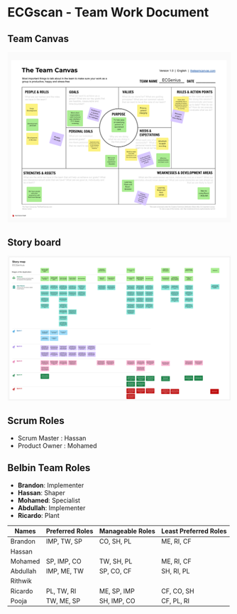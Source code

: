 # ECGscan - Team Work Document

## Team Canvas
![Team Canvas](images/teamCanvas.png)

## Story board

![Story Board](images/storyMap.png)

## Scrum Roles

- Scrum Master : Hassan
- Product Owner : Mohamed

## Belbin Team Roles

- **Brandon**: Implementer
- **Hassan**: Shaper
- **Mohamed**: Specialist
- **Abdullah**: Implementer
- **Ricardo**: Plant

| Names      | Preferred Roles     | Manageable Roles | Least Preferred Roles |
|------------|---------------------|------------------|------------------------|
| Brandon    |   IMP, TW, SP     |   CO, SH, PL               |     ME, RI, CF                   |
| Hassan     |                     |                  |                        |
| Mohamed    | SP, IMP, CO         | TW, SH, PL       | ME, RI, CF            |
| Abdullah   | IMP, ME, TW         | SP, CO, CF       | SH, RI, PL            |
| Rithwik    |                     |                  |                        |
| Ricardo    | PL, TW, RI          | ME, SP, IMP      | CF, CO, SH            |
| Pooja      | TW, ME, SP          | SH, IMP, CO      | CF, PL, RI            |


